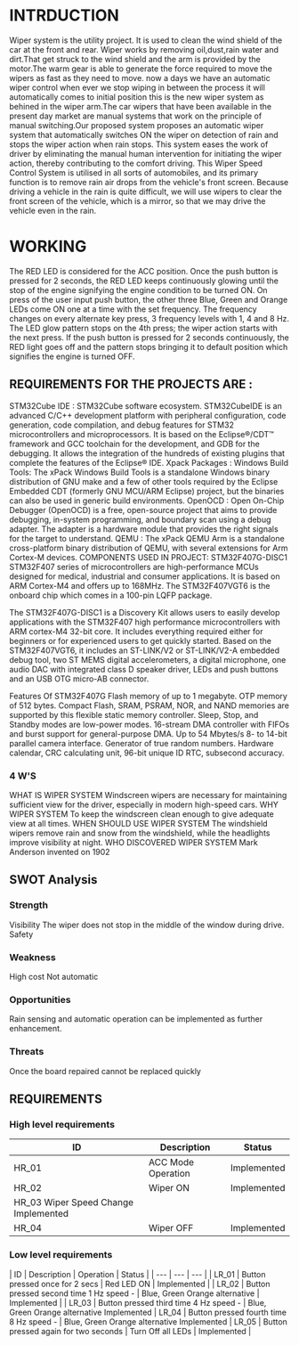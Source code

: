 # INTRDUCTION
Wiper system is the utility project. It is used to clean the wind shield of the car at the front and rear. Wiper works by removing oil,dust,rain water and dirt.That get struck to the wind shield and the arm is provided by the motor.The warm gear is able to generate the force required to move the wipers as fast as they need to move. now a days we have an automatic wiper control when ever we stop wiping in between the process it will automatically comes to initial position this is the new wiper system as behined in the wiper arm.The car wipers that have been available in the present day market are manual systems that work on the principle of manual switching.Our proposed system proposes an automatic wiper system that automatically switches ON the wiper on detection of rain and stops the wiper action when rain stops. This system eases the work of driver by eliminating the manual human intervention for initiating the wiper action, thereby contributing to the comfort driving. This Wiper Speed Control System is utilised in all sorts of automobiles, and its primary function is to remove rain air drops from the vehicle's front screen. Because driving a vehicle in the rain is quite difficult, we will use wipers to clear the front screen of the vehicle, which is a mirror, so that we may drive the vehicle even in the rain.

# WORKING
The RED LED is considered for the ACC position. Once the push button is pressed for 2 seconds, the RED LED keeps continuously glowing until the stop of the engine signifying the engine condition to be turned ON.
On press of the user input push button, the other three Blue, Green and Orange LEDs come ON one at a time with the set frequency. The frequency changes on every alternate key press, 3 frequency levels with 1, 4 and 8 Hz.
The LED glow pattern stops on the 4th press; the wiper action starts with the next press.
If the push button is pressed for 2 seconds continuously, the RED light goes off and the pattern stops bringing it to default position which signifies the engine is turned OFF.
## REQUIREMENTS FOR THE PROJECTS ARE :
STM32Cube IDE :
STM32Cube software ecosystem. STM32CubeIDE is an advanced C/C++ development platform with peripheral configuration, code generation, code compilation, and debug features for STM32 microcontrollers and microprocessors. It is based on the Eclipse®/CDT™ framework and GCC toolchain for the development, and GDB for the debugging. It allows the integration of the hundreds of existing plugins that complete the features of the Eclipse® IDE.
Xpack Packages :
Windows Build Tools:
The xPack Windows Build Tools is a standalone Windows binary distribution of GNU make and a few of other tools required by the Eclipse Embedded CDT (formerly GNU MCU/ARM Eclipse) project, but the binaries can also be used in generic build environments.
OpenOCD :
Open On-Chip Debugger (OpenOCD) is a free, open-source project that aims to provide debugging, in-system programming, and boundary scan using a debug adapter. The adapter is a hardware module that provides the right signals for the target to understand.
QEMU :
The xPack QEMU Arm is a standalone cross-platform binary distribution of QEMU, with several extensions for Arm Cortex-M devices.
COMPONENTS USED IN PROJECT:
STM32F407G-DISC1
STM32F407 series of microcontrollers are high-performance MCUs designed for medical, industrial and consumer applications. It is based on ARM Cortex-M4 and offers up to 168MHz. The STM32F407VGT6 is the onboard chip which comes in a 100-pin LQFP package.

The STM32F407G-DISC1 is a Discovery Kit allows users to easily develop applications with the STM32F407 high performance microcontrollers with ARM cortex-M4 32-bit core. It includes everything required either for beginners or for experienced users to get quickly started. Based on the STM32F407VGT6, it includes an ST-LINK/V2 or ST-LINK/V2-A embedded debug tool, two ST MEMS digital accelerometers, a digital microphone, one audio DAC with integrated class D speaker driver, LEDs and push buttons and an USB OTG micro-AB connector.

Features Of STM32F407G
Flash memory of up to 1 megabyte.
OTP memory of 512 bytes.
Compact Flash, SRAM, PSRAM, NOR, and NAND memories are supported by this flexible static memory controller.
Sleep, Stop, and Standby modes are low-power modes.
16-stream DMA controller with FIFOs and burst support for general-purpose DMA.
Up to 54 Mbytes/s 8- to 14-bit parallel camera interface.
Generator of true random numbers.
Hardware calendar, CRC calculating unit, 96-bit unique ID RTC, subsecond accuracy.
### 4 W'S
WHAT IS WIPER SYSTEM
Windscreen wipers are necessary for maintaining sufficient view for the driver, especially in modern high-speed cars.
WHY WIPER SYSTEM
To keep the windscreen clean enough to give adequate view at all times.
WHEN SHOULD USE WIPER SYSTEM
The windshield wipers remove rain and snow from the windshield, while the headlights improve visibility at night.
WHO DISCOVERED WIPER SYSTEM
Mark Anderson invented on 1902
## SWOT Analysis
### Strength
Visibility
The wiper does not stop in the middle of the window during drive.
Safety
### Weakness
High cost
Not automatic
### Opportunities
Rain sensing and automatic operation can be implemented as further enhancement.
### Threats
Once the board repaired cannot be replaced quickly
## REQUIREMENTS
### High level requirements
| ID |	Description | Status |
| --- | --- | --- |
|HR_01|	ACC Mode Operation | Implemented |
| HR_02 | Wiper ON |	Implemented |
| HR_03	Wiper Speed Change	Implemented |
| HR_04 |	Wiper OFF |	Implemented |
### Low level requirements
| ID |	Description | Operation |	Status |
| --- | --- | --- |
| LR_01 |	Button pressed once for 2 secs |	Red LED ON |	Implemented |
| LR_02	| Button pressed second time	1 Hz speed - | Blue, Green Orange alternative	| Implemented |
| LR_03	| Button pressed third time	4 Hz speed - | Blue, Green Orange alternative	Implemented
| LR_04	| Button pressed fourth time	8 Hz speed - | Blue, Green Orange alternative	Implemented
| LR_05	| Button pressed again for two seconds	| Turn Off all LEDs |	Implemented |
